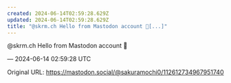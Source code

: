 ```yaml
---
created: 2024-06-14T02:59:28.629Z
updated: 2024-06-14T02:59:28.629Z
title: "@skrm.ch Hello from Mastodon account 🐘[...]"
---
```


<p>@skrm.ch Hello from Mastodon account 🐘</p>

&mdash; 2024-06-14 02:59:28 UTC

Original URL: https://mastodon.social/@sakuramochi0/112612734967951740
